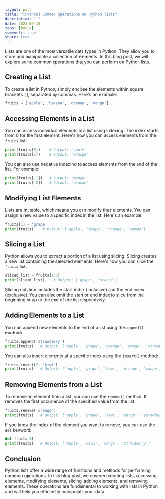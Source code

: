 ```yaml
---
layout: post
title: "[Python] Common operations on Python lists"
description: " "
date: 2023-09-10
tags: [basic]
comments: true
share: true
---
```


Lists are one of the most versatile data types in Python. They allow you to store and manipulate a collection of elements. In this blog post, we will explore some common operations that you can perform on Python lists.

## Creating a List

To create a list in Python, simply enclose the elements within square brackets `[]`, separated by commas. Here's an example:

```python
fruits = ['apple', 'banana', 'orange', 'mango']
```

## Accessing Elements in a List

You can access individual elements in a list using indexing. The index starts from 0 for the first element. Here's how you can access elements from the `fruits` list:

```python
print(fruits[0])    # Output: 'apple'
print(fruits[2])    # Output: 'orange'
```

You can also use negative indexing to access elements from the end of the list. For example:

```python
print(fruits[-1])   # Output: 'mango'
print(fruits[-2])   # Output: 'orange'
```

## Modifying List Elements

Lists are mutable, which means you can modify their elements. You can assign a new value to a specific index in the list. Here's an example:

```python
fruits[1] = 'grape'
print(fruits)    # Output: ['apple', 'grape', 'orange', 'mango']
```

## Slicing a List

Python allows you to extract a portion of a list using slicing. Slicing creates a new list containing the selected elements. Here's how you can slice the `fruits` list:

```python
sliced_list = fruits[1:3]
print(sliced_list)    # Output: ['grape', 'orange']
```

Slicing notation includes the start index (inclusive) and the end index (exclusive). You can also omit the start or end index to slice from the beginning or up to the end of the list respectively.

## Adding Elements to a List

You can append new elements to the end of a list using the `append()` method:

```python
fruits.append('strawberry')
print(fruits)   # Output: ['apple', 'grape', 'orange', 'mango', 'strawberry']
```

You can also insert elements at a specific index using the `insert()` method:

```python
fruits.insert(2, 'kiwi')
print(fruits)   # Output: ['apple', 'grape', 'kiwi', 'orange', 'mango', 'strawberry']
```

## Removing Elements from a List

To remove an element from a list, you can use the `remove()` method. It removes the first occurrence of the specified value from the list:

```python
fruits.remove('orange')
print(fruits)   # Output: ['apple', 'grape', 'kiwi', 'mango', 'strawberry']
```

If you know the index of the element you want to remove, you can use the `del` keyword:

```python
del fruits[1]
print(fruits)   # Output: ['apple', 'kiwi', 'mango', 'strawberry']
```

## Conclusion

Python lists offer a wide range of functions and methods for performing common operations. In this blog post, we covered creating lists, accessing elements, modifying elements, slicing, adding elements, and removing elements. These operations are fundamental to working with lists in Python and will help you efficiently manipulate your data.